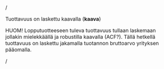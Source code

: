 <font size="3">

/

Tuottavuus on laskettu kaavalla (**kaava**)

HUOM! Lopputuotteeseen tuleva tuottavuus tullaan laskemaan jollakin
mielekkäällä ja robustilla kaavalla (ACF?). Tällä hetkellä tuottavuus
on laskettu jakamalla tuotannon bruttoarvo yrityksen pääomalla.

/

</font>